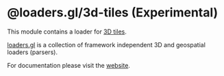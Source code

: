 # @loaders.gl/3d-tiles (Experimental)

This module contains a loader for [3D tiles](https://github.com/AnalyticalGraphicsInc/3d-tiles).

[loaders.gl](https://uber-web.github.io/loaders.gl/#/docs) is a collection of framework independent 3D and geospatial loaders (parsers).

For documentation please visit the [website](https://loaders.gl).

